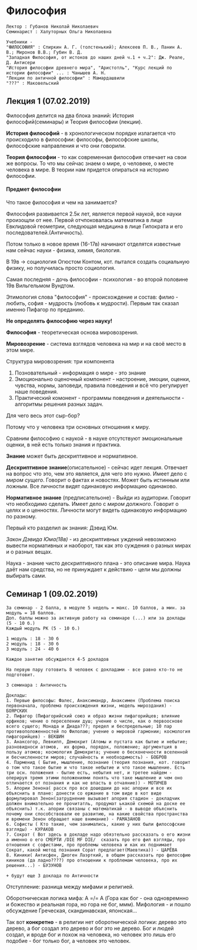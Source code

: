 # Философия

	Лектор : Губанов Николай Николаевич
	Семинарист : Халуторных Ольга Николаевна
	
	Учебники - 
	"ФИЛОСОФИЯ" : Спиркин А. Г. (толстенький); Алексеев П. В., Панин А. В.; Миронов В.В.; Губин В. Д.
	"Западная Философия, от истоков до наших дней ч.1 + ч.2": Дж. Реале, Д. Антисери
	"История философии древнего мира", "Аристотль", "Курс лекций по истории философии" ... : Чанышев А. Н. 
	"Лекции по античной философии" : Мамардашвили
	"???" : Маковельский
	
	

## Лекция 1 (07.02.2019)

Философия делится на два блока знаний: История философий(семинары) и Теория философии (лекции). 

__История философий__ - в хронологическом порядке излагается что происходило в философии: философы, философские школы, философские направления и что они говорили.

__Теория философии__ - то как современная философия отвечает на свои же вопросы. То что мы сейчас знаем о мире, о человеке, о месте человека в мире. В теории нам придется опираться на историю философии. 

#### Предмет философии

Что такое философия и чем на занимается?

Философия развивается 2.5к лет, является первой наукой, все науки произощли от нее. Первой отчпоковалась математика в лице Евклидовой геометрии, следующая медицина в лице Гипократа и его последователей.(Античность). 

Потом только в новое время (16-17в) начинают отделятся известные нам сейчас науки - физика, химия, биология. 

В  19в -> социология Огюстом Контом, кот. пытался создать социальную физику, но получилась просто социология. 

Самая последняя - дочь философии - психология - во второй половине 19в Вильгельмом Вундтом. 

Этимология слова "философия" - происхождение и состав: филио - любить, софия - мудрость (любовь к мудрости). Первым так сказал именно Пифагор по преданию.

__Не определять философию через науку!__

__Философия__ - теоретическая основа мировозрения.

__Мировозрение__ - система взглядов человека на мир и на своё место в этом мире. 

Структура мировозрения: три компонента

 1. Позновательный - информация о мире - это знание
 2. Эмоционально оценочный компонент - настроение, эмоции, оценки, чувства, нормы, заповеди, правила поведения и всё что регулирует наше поведения. 
 3. Практический комонент - программы поведения и деятельности - алгоритмы решения разных задач. 

Для чего весь этот сыр-бор?

Потому что у человека три основных отношения к миру.

Сравним философию с наукой - в науке отсутствуют эмоциональные оценки, в ней есть только знания и практика.

__Знание__ может быть дескриптивное и нормативное. 

__Дескриптивное знание__(описательное) - сейчас идет лекция. Отвечает на вопрос что это, чем это является, для чего это нужно. Имеет дело с _миром сущего_. Говорит о фактах и новостях. Может быть истинным или ложным. Все личности видят одинаковую информацию одинаково. 

__Нормативное знание__ (предписательоне) - Выйди из аудитории. Говорит что необходимо сделать. Имеет дело с _миром должного_. Говорит о целях и о ценностях. Личности могут видеть одинаковую информацию по разному. 

Первый кто разделил ак знания: Дэвид Юм. 

_Закон Дэвида Юма(18в)_ - из дескриптивных уждений невозможно вывести нормативных и наоборот, так как это суждения о разных мирах и о разных вещах. 

Наука - знание чисто дескриптивного плана - это описание мира. Наука даёт нам средства, но не принуждает к действию - цели мы должны выбирать сами. 

## Семинар 1 (09.02.2019)

	За семинар - 2 балла, в модуле 5 недель = макс. 10 баллов, а мин. за модуль = 18 баллов. 
	Доп. баллы можно за активную работу на семинаре (...) или за доклады (5 - 10 б.)
	Каждый модуль РК (5 - 10 б.)
	
	1 модуль : 18 - 30 б
	2 модуль : 18 - 30 б
	3 модуль : 24 - 40 б
	
	Каждое занятие обсуждается 4-5 докладов
	
	На первую пару готовить 8 человек с докладами - все равно кто-то не подготовит. 
	
	3 семинара : Античность
	
	Доклады: 
	1. Первые философы: Фалес, Анаксимандр, Анаксимен (Проблема поиска первоначала, проблема происхождения жизни, модель мироздания) - БОЯРСКИХ
	2. Пифагор (Пифагорийский союз и образ жизни пифагорийцев; влияние орфиков; чение о переселении душ; учение о числе, как о первооснове всего сущего; Монада и Диада???; предел и беспредельные; 10 пар противоположенностей по Филолаю; учение о мировой гармонии; космология пифагорийцев) - ВЕКШИН 
	3. Анаксогор, Левкипп, Демокрит (Атомы и пустата как бытие и небытие; разновидноси атомов,  их форма, порядок, положение; аргументция в пользу атомов; космология Демокрита; учение о бесконечности вселенной и бесчисленности миров; случайность и необходимость) - БОБРОВ
	4. Парменид ( Бытие, мышление, познание (теория познания, кот. говорит о том что такое бытие и что такое небытие и что такое мышление. Есть три осн. положения - бытие есть, небытия нет, и третее найдем - оперируя тремя этими положениями понять что таке мышление и чем оно отличается от познания и как не впасть в отчаяние)) - МОТИЧЕВ
	5. Апории Зенона( расск про все дошедшии до нас апории и все их объяснить в плане: донести со ержание в том виде в кот виде формулировал Зенон(затруднение вызывает апория стадион - докладчик должен внимательно ее прочитатль, продумат ькакой схемой на доске ее объяснить) т.к. апории связаны с математикай - в выводе объяснить почему они способствовали ее развитию, на какие свойства пространства и времени Зенон обращает наше внимание) - РАМАЗАНОВ
	6. Софисты ( Кто такие, чем занимались, какие у них были философские взгляды) - КУРАКОВ
	7. Сократ ( Вот здесь в докладе надо обязтельно рассказать о его жизни а именно о его СМЕРТИ /DIE MF DIE/  сказать про его фил взгляды, про отношения с софистами, про проблемы человека и как их поднимает Сократ, какой метод познания Сорат предлагает(Маевтика)) - ЦАРЁВА
	8. Киники( Антисфен, Диоген Лаэрткий, в общем рассказать про философию киников (да ладно????) про отношении к проблемам человека, про их решения...) - БУЗУНОВ
	
	+ будут еще 3 доклада по Античности
	
Отступление: разница между мифами и религией. 

Оборотническая логика мифа: А =/= A (Гора как бог - она одновремнно и божество и реальная гора, но гора не бог, ммм). Мифология - и пошло обсуждение Греческая, скандинавская, японская...
	 
Так вот __конкретно__ - в религии нет оборотнической логики: дерево это дерево, а бог создал это дерево и бог это не дерево. Бог и людей создал, и вроде бог и похож на человека, но человек это лишь его подобие - бог только бог, а человек это человек. 










 
 
 
 

